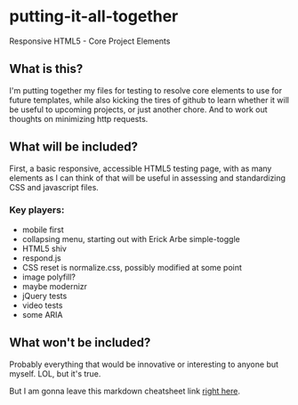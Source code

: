 # putting-it-all-together
Responsive HTML5 - Core Project Elements

## What is this?
I'm putting together my files for testing to resolve core elements to use for future templates, while also kicking the tires of github to learn whether it will be useful to upcoming projects, or just another chore. And to work out thoughts on minimizing http requests.

## What will be included?
First, a basic responsive, accessible HTML5 testing page, with as many elements as I can think of that will be useful in assessing and standardizing CSS and javascript files.

### Key players:

- mobile first
- collapsing menu, starting out with Erick Arbe simple-toggle
- HTML5 shiv
- respond.js
- CSS reset is normalize.css, possibly modified at some point
- image polyfill?
- maybe modernizr
- jQuery tests
- video tests
- some ARIA

## What won't be included?
Probably everything that would be innovative or interesting to anyone but myself. LOL, but it's true.

But I am gonna leave this markdown cheatsheet link [right here](https://github.com/adam-p/markdown-here/wiki/Markdown-Cheatsheet).
